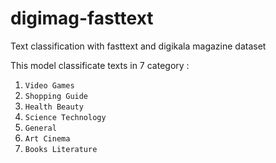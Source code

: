 # digimag-fasttext
Text classification with fasttext and digikala magazine dataset

This model classificate texts in 7 category :
1. `Video Games`
2. `Shopping Guide`
3. `Health Beauty`
4. `Science Technology`
5. `General`
6. `Art Cinema`
7. `Books Literature`
